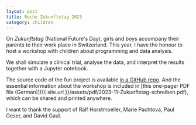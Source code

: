 ```yaml
---
layout: post
title: Roche Zukunftstag 2023
category: children
---
```


On *Zukunftstag* (National Future's Day), girls and boys accompany their parents to their work place in Switzerland. This year, I have the honour to host a workshop with children about programming and data analysis.

We shall simulate a clinical trial, analyse the data, and interpret the results together with a Jupyter notebook.

The source code of the fun project is available [in a GitHub repo](https://github.com/Accio/2023-11-Zukunftstag-2023). And the essential information about the workshop is included in [this one-pager PDF file (German)]({{ site.url }}/assets/pdf/2023-11-Zukunftstag-schreiben.pdf), which can be shared and printed anywhere.

I want to thank the support of Ralf Horstmoeller, Marie Pachtova, Paul Geser, and David Gaul.
